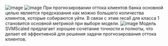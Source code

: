 ![image](https://github.com/user-attachments/assets/ce2873c4-c1a5-4596-8b48-61471d3fb35d)
![image](https://github.com/user-attachments/assets/2ff4f669-74fd-40d0-bac3-c1ead064e4de)
При прогнозировании оттока клиентов банка основной целью является предсказание как можно большего количества клиентов, которые собираются уйти. В связи с этим recall для класса 1 становится основной метрикой при выборе модели.
![image](https://github.com/user-attachments/assets/ee65bc1e-c0ba-450a-9f9f-8187ce83f6ad)
Модель SVMScaled предлагает хорошее сочетание точности и полноты, что делает её эффективной для решения задачи прогнозирования оттока клиентов.
